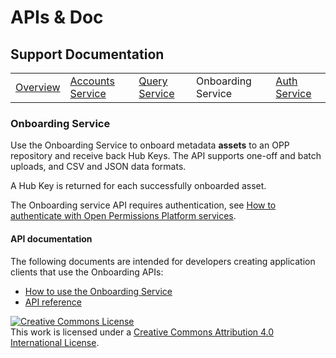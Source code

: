 # APIs & Doc

## Support Documentation

||||||
|----|---|---|---|---|
|[Overview](index.md) | [Accounts Service](account-toc.md) | [Query Service](query-toc.md) | Onboarding Service | [Auth Service](auth-toc.md) |

### Onboarding Service

Use the Onboarding Service to onboard metadata **assets** to an OPP
repository and receive back Hub Keys. The API supports one-off and
batch uploads, and CSV and JSON data formats.

A Hub Key is returned for each successfully onboarded asset.

The Onboarding service API requires authentication, see
[How to authenticate with Open Permissions Platform services](https://github.com/openpermissions/auth-srv/blob/master/documents/markdown/how-to-auth.md).

#### API documentation

The following documents are intended for developers creating
application clients that use the Onboarding APIs:

+ [How to use the Onboarding Service](https://github.com/openpermissions/onboarding-srv/blob/master/documents/markdown/how-to-onboard.md)
+ [API reference](https://github.com/openpermissions/onboarding-srv/blob/master/documents/apiary/api.md)

<!-- Copyright Notice -->
<a rel="license" href="http://creativecommons.org/licenses/by/4.0/"><img alt="Creative Commons License" style="border-width:0" src="https://i.creativecommons.org/l/by/4.0/80x15.png" /></a><br />This work is licensed under a <a rel="license" href="http://creativecommons.org/licenses/by/4.0/">Creative Commons Attribution 4.0 International License</a>.
